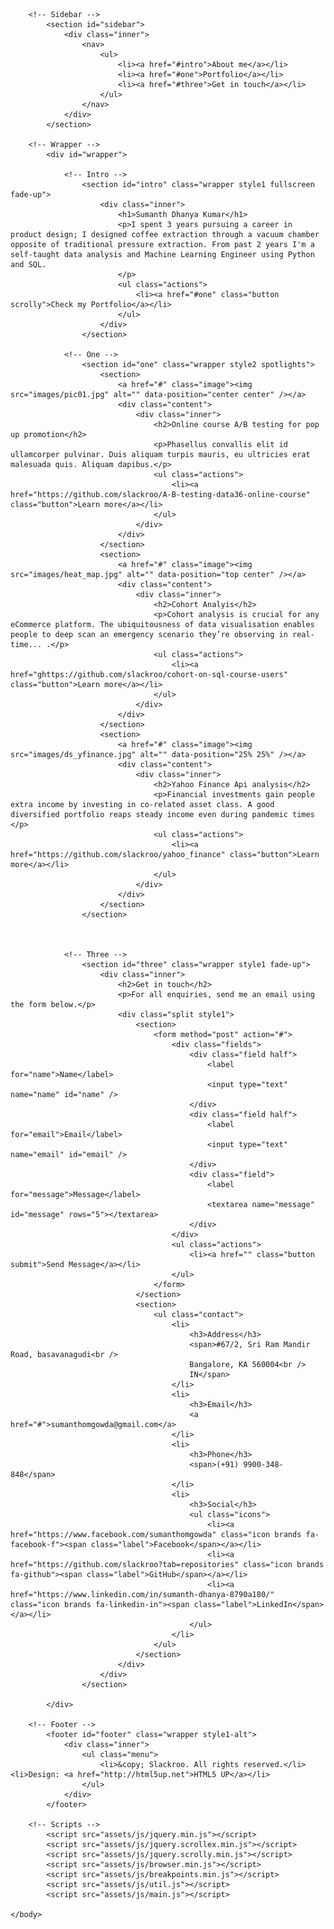 <!DOCTYPE HTML>
<!--
	Hyperspace by HTML5 UP
	html5up.net | @ajlkn
	Free for personal and commercial use under the CCA 3.0 license (html5up.net/license)
-->
<html>
	<head>
		<title>Slackroo portfolio</title>
		<meta charset="utf-8" />
		<meta name="viewport" content="width=device-width, initial-scale=1, user-scalable=no" />
		<link rel="stylesheet" href="assets/css/main.css" />
		<noscript><link rel="stylesheet" href="assets/css/noscript.css" /></noscript>
	</head>
	<body class="is-preload">

		<!-- Sidebar -->
			<section id="sidebar">
				<div class="inner">
					<nav>
						<ul>
							<li><a href="#intro">About me</a></li>
							<li><a href="#one">Portfolio</a></li>
							<li><a href="#three">Get in touch</a></li>
						</ul>
					</nav>
				</div>
			</section>

		<!-- Wrapper -->
			<div id="wrapper">

				<!-- Intro -->
					<section id="intro" class="wrapper style1 fullscreen fade-up">
						<div class="inner">
							<h1>Sumanth Dhanya Kumar</h1>
							<p>I spent 3 years pursuing a career in product design; I designed coffee extraction through a vacuum chamber opposite of traditional pressure extraction. From past 2 years I'm a self-taught data analysis and Machine Learning Engineer using Python and SQL.
							</p>
							<ul class="actions">
								<li><a href="#one" class="button scrolly">Check my Portfolio</a></li>
							</ul>
						</div>
					</section>

				<!-- One -->
					<section id="one" class="wrapper style2 spotlights">
						<section>
							<a href="#" class="image"><img src="images/pic01.jpg" alt="" data-position="center center" /></a>
							<div class="content">
								<div class="inner">
									<h2>Online course A/B testing for pop up promotion</h2>
									<p>Phasellus convallis elit id ullamcorper pulvinar. Duis aliquam turpis mauris, eu ultricies erat malesuada quis. Aliquam dapibus.</p>
									<ul class="actions">
										<li><a href="https://github.com/slackroo/A-B-testing-data36-online-course" class="button">Learn more</a></li>
									</ul>
								</div>
							</div>
						</section>
						<section>
							<a href="#" class="image"><img src="images/heat_map.jpg" alt="" data-position="top center" /></a>
							<div class="content">
								<div class="inner">
									<h2>Cohort Analyis</h2>
									<p>Cohort analysis is crucial for any eCommerce platform. The ubiquitousness of data visualisation enables people to deep scan an emergency scenario they’re observing in real-time... .</p>
									<ul class="actions">
										<li><a href="ghttps://github.com/slackroo/cohort-on-sql-course-users" class="button">Learn more</a></li>
									</ul>
								</div>
							</div>
						</section>
						<section>
							<a href="#" class="image"><img src="images/ds_yfinance.jpg" alt="" data-position="25% 25%" /></a>
							<div class="content">
								<div class="inner">
									<h2>Yahoo Finance Api analysis</h2>
									<p>Financial investments gain people extra income by investing in co-related asset class. A good diversified portfolio reaps steady income even during pandemic times </p>
									<ul class="actions">
										<li><a href="https://github.com/slackroo/yahoo_finance" class="button">Learn more</a></li>
									</ul>
								</div>
							</div>
						</section>
					</section>



				<!-- Three -->
					<section id="three" class="wrapper style1 fade-up">
						<div class="inner">
							<h2>Get in touch</h2>
							<p>For all enquiries, send me an email using the form below.</p>
							<div class="split style1">
								<section>
									<form method="post" action="#">
										<div class="fields">
											<div class="field half">
												<label for="name">Name</label>
												<input type="text" name="name" id="name" />
											</div>
											<div class="field half">
												<label for="email">Email</label>
												<input type="text" name="email" id="email" />
											</div>
											<div class="field">
												<label for="message">Message</label>
												<textarea name="message" id="message" rows="5"></textarea>
											</div>
										</div>
										<ul class="actions">
											<li><a href="" class="button submit">Send Message</a></li>
										</ul>
									</form>
								</section>
								<section>
									<ul class="contact">
										<li>
											<h3>Address</h3>
											<span>#67/2, Sri Ram Mandir Road, basavanagudi<br />
											Bangalore, KA 560004<br />
											IN</span>
										</li>
										<li>
											<h3>Email</h3>
											<a href="#">sumanthomgowda@gmail.com</a>
										</li>
										<li>
											<h3>Phone</h3>
											<span>(+91) 9900-348-848</span>
										</li>
										<li>
											<h3>Social</h3>
											<ul class="icons">
												<li><a href="https://www.facebook.com/sumanthomgowda" class="icon brands fa-facebook-f"><span class="label">Facebook</span></a></li>
												<li><a href="https://github.com/slackroo?tab=repositories" class="icon brands fa-github"><span class="label">GitHub</span></a></li>
												<li><a href="https://www.linkedin.com/in/sumanth-dhanya-8790a180/" class="icon brands fa-linkedin-in"><span class="label">LinkedIn</span></a></li>
											</ul>
										</li>
									</ul>
								</section>
							</div>
						</div>
					</section>

			</div>

		<!-- Footer -->
			<footer id="footer" class="wrapper style1-alt">
				<div class="inner">
					<ul class="menu">
						<li>&copy; Slackroo. All rights reserved.</li><li>Design: <a href="http://html5up.net">HTML5 UP</a></li>
					</ul>
				</div>
			</footer>

		<!-- Scripts -->
			<script src="assets/js/jquery.min.js"></script>
			<script src="assets/js/jquery.scrollex.min.js"></script>
			<script src="assets/js/jquery.scrolly.min.js"></script>
			<script src="assets/js/browser.min.js"></script>
			<script src="assets/js/breakpoints.min.js"></script>
			<script src="assets/js/util.js"></script>
			<script src="assets/js/main.js"></script>

	</body>
</html>
